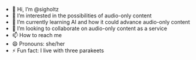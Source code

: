 - 👋 Hi, I’m @sigholtz
- 👀 I’m interested in the possibilities of audio-only content
- 🌱 I’m currently learning AI and how it could advance audio-only content 
- 💞️ I’m looking to collaborate on audio-only content as a service 
- 📫 How to reach me 
- 😄 Pronouns: she/her
- ⚡ Fun fact: I live with three parakeets 

<!---
sigholtz/sigholtz is a ✨ special ✨ repository because its `README.md` (this file) appears on your GitHub profile.
You can click the Preview link to take a look at your changes.
--->
